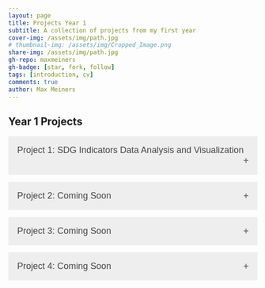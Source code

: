 ```yaml
---
layout: page
title: Projects Year 1
subtitle: A collection of projects from my first year
cover-img: /assets/img/path.jpg
# thumbnail-img: /assets/img/Cropped_Image.png
share-img: /assets/img/path.jpg
gh-repo: maxmeiners
gh-badge: [star, fork, follow]
tags: [introduction, cv]
comments: true
author: Max Meiners
---
```


<style>
  .accordion {
    background-color: #eee;
    color: #444;
    cursor: pointer;
    padding: 18px;
    width: 100%;
    border: none;
    text-align: left;
    outline: none;
    font-size: 18px;
    transition: 0.4s;
  }

  .active, .accordion:hover {
    background-color: #ccc;
  }

  .accordion:after {
    content: '\002B';
    color: #777;
    font-weight: bold;
    float: right;
    margin-left: 5px;
  }

  .active:after {
    content: "\2212";
  }

  .panel {
    padding: 0 18px;
    background-color: white;
    display: none;
    overflow: hidden;
  }

  .panel.show {
    display: block;
  }
</style>

<h2>Year 1 Projects</h2>

<button class="accordion">Project 1: SDG Indicators Data Analysis and Visualization</button>
<div class="panel">
  <h3>Project 1: <strong>SDG Indicators Data Analysis and Visualization</strong></h3>
  <div class="">
  <p>For this project, I was given the freedom to choose any of the United Nations' Sustainable Development Goals (SDGs) to explore. I decided to focus on <strong>SDG 2: Zero Hunger</strong>, specifically looking at the relationship between GDP per capita (a measure of a country’s wealth) and undernourishment or malnutrition rates in African countries. The goal of my analysis was to see if a country’s wealth, as measured by GDP per capita, had a strong impact on reducing malnutrition across the continent.</p>
    </div>
  <p>The <strong>Sustainable Development Goals (SDGs)</strong>, especially SDG 2, aim to end hunger and malnutrition around the world. While progress has been made, undernourishment is still a big problem in many parts of Africa. Factors like poverty, conflict, and environmental challenges, such as drought, contribute to ongoing food insecurity. By studying the connection between a country’s economy and its ability to fight hunger, this project aimed to find trends that could lead to better solutions for reducing malnutrition.</p>

  <p><strong>Research Question:</strong></p>
  <ul>
    <li><strong>What is the correlation between GDP per capita and undernourishment/malnutrition in the continent of Africa?</strong></li>
  </ul>

  <p><strong>Key Findings:</strong></p>
  <ul>
    <li>Nearly 10% of people worldwide are malnourished, with most of them living in Sub-Saharan Africa.</li>
    <li>The region’s malnutrition problem is worsened by economic struggles, conflict, and natural disasters like drought.</li>
    <li>By analyzing the data, I aimed to understand if wealthier countries are more successful in reducing hunger and how economic differences affect hunger rates.</li>
  </ul>

  <p><strong>Skills Gained:</strong></p>
  <ul>
    <li><strong>Data cleaning and preparation</strong> in Power BI to make sure the dataset was ready for analysis.</li>
    <li><strong>Exploratory Data Analysis (EDA)</strong> to spot key trends and connections between GDP per capita and undernourishment rates.</li>
    <li><strong>Data visualization</strong> using Power BI to create an interactive dashboard that clearly presents the insights and results of the analysis, allowing users to explore the link between GDP and hunger in different African countries.</li>
  </ul>

  <h4>Dashboard</h4>
  <p>Below is the interactive Power BI dashboard that was the final deliverable for this project.</p>
</div>
<div class="panel">
  <iframe title="SDGIndicatorsDashboard_MaxMeiners" width="600" height="373.5" src="https://app.powerbi.com/view?r=eyJrIjoiNWQyNDgwNTItMThiMC00MWVlLTgwMzYtNDAzMmU2ODJlODc2IiwidCI6IjBhMzM1ODliLTAwMzYtNGZlOC1hODI5LTNlZDA5MjZhZjg4NiIsImMiOjl9" frameborder="0" allowFullScreen="true"></iframe>
</div>

<button class="accordion">Project 2: Coming Soon</button>
<div class="panel">
  <p>More projects will be added soon...</p>
</div>

<button class="accordion">Project 3: Coming Soon</button>
<div class="panel">
  <p>More projects will be added soon...</p>
</div>

<button class="accordion">Project 4: Coming Soon</button>
<div class="panel">
  <p>More projects will be added soon...</p>
</div>

<script>
  var acc = document.getElementsByClassName("accordion");
  var i;

  for (i = 0; i < acc.length; i++) {
    acc[i].addEventListener("click", function() {
      this.classList.toggle("active");
      var panel = this.nextElementSibling;
      if (panel.style.display === "block") {
        panel.style.display = "none";
      } else {
        panel.style.display = "block";
      }
    });
  }
</script>